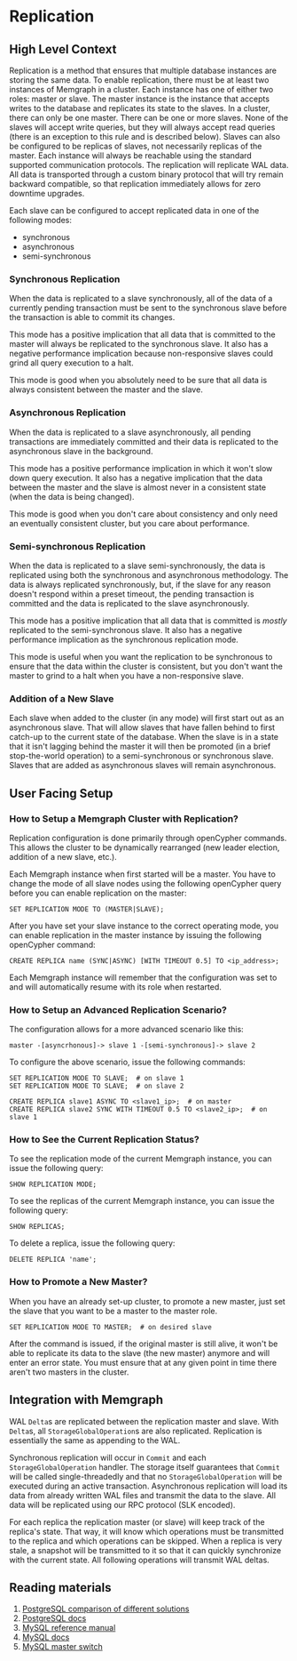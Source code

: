 # Replication

## High Level Context

Replication is a method that ensures that multiple database instances are
storing the same data. To enable replication, there must be at least two
instances of Memgraph in a cluster. Each instance has one of either two roles:
master or slave. The master instance is the instance that accepts writes to the
database and replicates its state to the slaves. In a cluster, there can only
be one master. There can be one or more slaves. None of the slaves will accept
write queries, but they will always accept read queries (there is an exception
to this rule and is described below). Slaves can also be configured to be
replicas of slaves, not necessarily replicas of the master. Each instance will
always be reachable using the standard supported communication protocols. The
replication will replicate WAL data. All data is transported through a custom
binary protocol that will try remain backward compatible, so that replication
immediately allows for zero downtime upgrades.

Each slave can be configured to accept replicated data in one of the following
modes:
 - synchronous
 - asynchronous
 - semi-synchronous

### Synchronous Replication

When the data is replicated to a slave synchronously, all of the data of a
currently pending transaction must be sent to the synchronous slave before the
transaction is able to commit its changes.

This mode has a positive implication that all data that is committed to the
master will always be replicated to the synchronous slave.  It also has a
negative performance implication because non-responsive slaves could grind all
query execution to a halt.

This mode is good when you absolutely need to be sure that all data is always
consistent between the master and the slave.

### Asynchronous Replication

When the data is replicated to a slave asynchronously, all pending transactions
are immediately committed and their data is replicated to the asynchronous
slave in the background.

This mode has a positive performance implication in which it won't slow down
query execution.  It also has a negative implication that the data between the
master and the slave is almost never in a consistent state (when the data is
being changed).

This mode is good when you don't care about consistency and only need an
eventually consistent cluster, but you care about performance.

### Semi-synchronous Replication

When the data is replicated to a slave semi-synchronously, the data is
replicated using both the synchronous and asynchronous methodology. The data is
always replicated synchronously, but, if the slave for any reason doesn't
respond within a preset timeout, the pending transaction is committed and the
data is replicated to the slave asynchronously.

This mode has a positive implication that all data that is committed is
*mostly* replicated to the semi-synchronous slave. It also has a negative
performance implication as the synchronous replication mode.

This mode is useful when you want the replication to be synchronous to ensure
that the data within the cluster is consistent, but you don't want the master
to grind to a halt when you have a non-responsive slave.

### Addition of a New Slave

Each slave when added to the cluster (in any mode) will first start out as an
asynchronous slave. That will allow slaves that have fallen behind to first
catch-up to the current state of the database. When the slave is in a state
that it isn't lagging behind the master it will then be promoted (in a brief
stop-the-world operation) to a semi-synchronous or synchronous slave. Slaves
that are added as asynchronous slaves will remain asynchronous.

## User Facing Setup

### How to Setup a Memgraph Cluster with Replication?

Replication configuration is done primarily through openCypher commands. This
allows the cluster to be dynamically rearranged (new leader election, addition
of a new slave, etc.).

Each Memgraph instance when first started will be a master. You have to change
the mode of all slave nodes using the following openCypher query before you can
enable replication on the master:

```plaintext
SET REPLICATION MODE TO (MASTER|SLAVE);
```

After you have set your slave instance to the correct operating mode, you can
enable replication in the master instance by issuing the following openCypher
command:
```plaintext
CREATE REPLICA name (SYNC|ASYNC) [WITH TIMEOUT 0.5] TO <ip_address>;
```

Each Memgraph instance will remember that the configuration was set to and will
automatically resume with its role when restarted.

### How to Setup an Advanced Replication Scenario?

The configuration allows for a more advanced scenario like this:
```plaintext
master -[asyncrhonous]-> slave 1 -[semi-synchronous]-> slave 2
```

To configure the above scenario, issue the following commands:
```plaintext
SET REPLICATION MODE TO SLAVE;  # on slave 1
SET REPLICATION MODE TO SLAVE;  # on slave 2

CREATE REPLICA slave1 ASYNC TO <slave1_ip>;  # on master
CREATE REPLICA slave2 SYNC WITH TIMEOUT 0.5 TO <slave2_ip>;  # on slave 1
```

### How to See the Current Replication Status?

To see the replication mode of the current Memgraph instance, you can issue the
following query:

```plaintext
SHOW REPLICATION MODE;
```

To see the replicas of the current Memgraph instance, you can issue the
following query:

```plaintext
SHOW REPLICAS;
```

To delete a replica, issue the following query:

```plaintext
DELETE REPLICA 'name';
```

### How to Promote a New Master?

When you have an already set-up cluster, to promote a new master, just set the
slave that you want to be a master to the master role.

```plaintext
SET REPLICATION MODE TO MASTER;  # on desired slave
```

After the command is issued, if the original master is still alive, it won't be
able to replicate its data to the slave (the new master) anymore and will enter
an error state. You must ensure that at any given point in time there aren't
two masters in the cluster.

## Integration with Memgraph

WAL `Delta`s are replicated between the replication master and slave. With
`Delta`s, all `StorageGlobalOperation`s are also replicated.  Replication is
essentially the same as appending to the WAL.

Synchronous replication will occur in `Commit` and each
`StorageGlobalOperation` handler.  The storage itself guarantees that `Commit`
will be called single-threadedly and that no `StorageGlobalOperation` will be
executed during an active transaction.  Asynchronous replication will load its
data from already written WAL files and transmit the data to the slave.  All
data will be replicated using our RPC protocol (SLK encoded).

For each replica the replication master (or slave) will keep track of the
replica's state. That way, it will know which operations must be transmitted to
the replica and which operations can be skipped. When a replica is very stale,
a snapshot will be transmitted to it so that it can quickly synchronize with
the current state. All following operations will transmit WAL deltas.

## Reading materials

1. [PostgreSQL comparison of different solutions](https://www.postgresql.org/docs/12/different-replication-solutions.html)
2. [PostgreSQL docs](https://www.postgresql.org/docs/12/runtime-config-replication.html)
3. [MySQL reference manual](https://dev.mysql.com/doc/refman/8.0/en/replication.html)
4. [MySQL docs](https://dev.mysql.com/doc/refman/8.0/en/replication-setup-slaves.html)
5. [MySQL master switch](https://dev.mysql.com/doc/refman/8.0/en/replication-solutions-switch.html)

